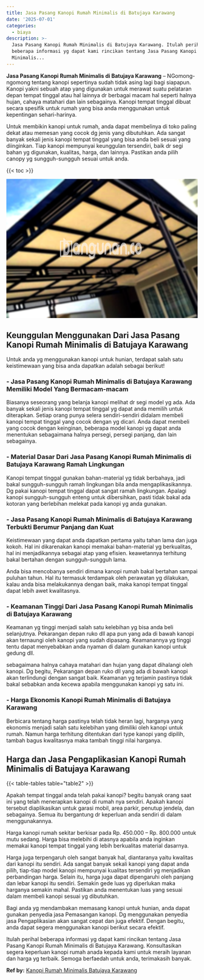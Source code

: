 ```yaml
---
title: Jasa Pasang Kanopi Rumah Minimalis di Batujaya Karawang
date: '2025-07-01'
categories:
  - biaya
description: >-
  Jasa Pasang Kanopi Rumah Minimalis di Batujaya Karawang. Itulah perihal
  beberapa informasi yg dapat kami rincikan tentang Jasa Pasang Kanopi Rumah
  Minimalis...
---
```


**Jasa Pasang Kanopi Rumah Minimalis di Batujaya Karawang** – NGomong-ngomong tentang kanopi sepertinya sudah tidak asing lagi bagi siapapun. Kanopi yakni sebuah atap yang digunakan untuk merawat suatu pelataran depan tempat tinggal atau hal lainnya dr berbagai macam hal seperti halnya hujan, cahaya matahari dan lain sebagainya. Kanopi tempat tinggal dibuat secara spesifik untuk rumah yang bisa anda menggunakan untuk kepentingan sehari-harinya.

Untuk membikin kanopi untuk rumah, anda dapat membelinya di toko paling dekat atau memesan yang cocok dg jenis yang dibutuhkan. Ada sangat banyak sekali jenis kanopi tempat tinggal yang bisa anda beli sesuai yang diinginkan. Tiap kanopi mempunyai keunggulan tersendiri, baik dr segi bahan yg digunakan, kualitas, harga, dan lainnya. Pastikan anda pilih canopy yg sungguh-sungguh sesuai untuk anda.

{{< toc >}}

![Jasa Pasang Kanopi Rumah Minimalis di Batujaya Karawang](/images/harga-kanopi-minimalis-30.png)

## Keunggulan Menggunakan Dari Jasa Pasang Kanopi Rumah Minimalis di Batujaya Karawang

Untuk anda yg menggunakan kanopi untuk hunian, terdapat salah satu keistimewaan yang bisa anda dapatkan adalah sebagai berikut!

### \- Jasa Pasang Kanopi Rumah Minimalis di Batujaya Karawang Memiliki Model Yang Bermacam-macam

Biasanya seseorang yang belanja kanopi melihat dr segi model yg ada. Ada banyak sekali jenis kanopi tempat tinggal yg dapat anda memilih untuk diterapkan. Setiap orang punya selera sendiri-sendiri didalam membeli kanopi tempat tinggal yang cocok dengan yg dicari. Anda dapat membeli yang cocok dengan keinginan, beberapa model kanopi yg dapat anda menentukan sebagaimana halnya persegi, persegi panjang, dan lain sebagainya.

### \- Material Dasar Dari Jasa Pasang Kanopi Rumah Minimalis di Batujaya Karawang Ramah Lingkungan

Kanopi tempat tinggal gunakan bahan-material yg tidak berbahaya, jadi bakal sungguh-sungguh ramah lingkungan bila anda mengaplikasikannya. Dg pakai kanopi tempat tinggal dapat sangat ramah lingkungan. Apalagi kanopi sungguh-sungguh enteng untuk dibersihkan, pasti tidak bakal ada kotoran yang berlebihan melekat pada kanopi yg anda gunakan.

### \- Jasa Pasang Kanopi Rumah Minimalis di Batujaya Karawang Terbukti Berumur Panjang dan Kuat

Keistimewaan yang dapat anda dapatkan pertama yaitu tahan lama dan juga kokoh. Hal ini dikarenakan kanopi memakai bahan-material yg berkualitas, hal ini menjadikannya sebagai atap yang efisien. keawetannya terhitung bakal bertahan dengan sungguh-sungguh lama.

Anda bisa mencobanya sendiri dimana kanopi rumah bakal bertahan sampai puluhan tahun. Hal itu termasuk terdampak oleh perawatan yg dilakukan, kalau anda bisa melakukannya dengan baik, maka kanopi tempat tinggal dapat lebih awet kwalitasnya.

### \- Keamanan Tinggi Dari Jasa Pasang Kanopi Rumah Minimalis di Batujaya Karawang

Keamanan yg tinggi menjadi salah satu kelebihan yg bisa anda beli selanjutnya. Pekarangan depan ruko dll apa pun yang ada di bawah kanopi akan ternaungi oleh kanopi yang sudah dipasang. Keamanannya yg tinggi tentu dapat menyebabkan anda nyaman di dalam gunakan kanopi untuk gedung dll.

sebagaimana halnya cahaya matahari dan hujan yang dapat dihalangi oleh kanopi. Dg begitu, Pekarangan depan ruko dll yang ada di bawah kanopi akan terlindungi dengan sangat baik. Keamanan yg terjamin pastinya tidak bakal sebabkan anda kecewa apabila menggunakan kanopi yg satu ini.

### \- Harga Ekonomis Kanopi Rumah Minimalis di Batujaya Karawang

Berbicara tentang harga pastinya telah tidak heran lagi, harganya yang ekonomis menjadi salah satu kelebihan yang dimiliki oleh kanopi untuk rumah. Namun harga terhitung ditentukan dari type kanopi yang dipilih, tambah bagus kwalitasnya maka tambah tinggi nilai harganya.

## Harga dan Jasa Pengaplikasian Kanopi Rumah Minimalis di Batujaya Karawang

{{< table-tables table="table2" >}}

Apakah tempat tinggal anda telah pakai kanopi? begitu banyak orang saat ini yang telah menerapkan kanopi di rumah nya sendiri. Apakah kanopi tersebut diaplikasikan untuk garasi mobil, area parkir, penutup jendela, dan sebagainya. Semua itu bergantung dr keperluan anda sendiri di dalam menggunakannya.

Harga kanopi rumah sekitar berkisar pada Rp. 450.000 – Rp. 800.000 untuk mutu sedang. Harga bisa melebihi di atasnya apabila anda inginkan memakai kanopi tempat tinggal yang lebih berkualitas material dasarnya.

Harga juga terpengaruh oleh sangat banyak hal, diantaranya yaitu kwalitas dari kanopi itu sendiri. Ada sangat banyak sekali kanopi yang dapat anda pilih, tiap-tiap model kanopi mempunyai kualitas tersendiri yg menjadikan perbandingan harga. Selain itu, harga juga dapat dipengaruhi oleh panjang dan lebar kanopi itu sendiri. Semakin gede luas yg diperlukan maka harganya semakin mahal. Pastikan anda menentukan luas yang sesuai dalam membeli kanopi sesuai yg dibutuhkan.

Bagi anda yg mendambakan memasang kanopi untuk hunian, anda dapat gunakan penyedia jasa Pemasangan kanopi. Dg menggunakan penyedia jasa Pengaplikasian akan sangat cepat dan juga efektif. Dengan begitu, anda dapat segera menggunakan kanopi berikut secara efektif.

Itulah perihal beberapa informasi yg dapat kami rincikan tentang Jasa Pasang Kanopi Rumah Minimalis di Batujaya Karawang. Konsultasikan segera keperluan kanopi rumah anada kepada kami untuk meraih layanan dan harga yg terbaik. Semoga berfaedah untuk anda, terimakasih banyak.

**Ref by:**  [Kanopi Rumah Minimalis Batujaya Karawang](https://id.wikipedia.org/wiki/Kanopi)
